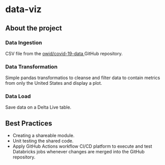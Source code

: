 # data-viz


## About the project

### Data Ingestion
CSV file from the [owid/covid-19-data ](https://github.com/owid/covid-19-data) GitHub repository.


### Data Transformation
Simple pandas transformatios to cleanse and filter data to contain metrics from only the United States and display a plot.


### Data Load
Save data on a Delta Live table.


## Best Practices
- Creating a shareable module.
- Unit testing the shared code.
- Apply GitHub Actions workflow CI/CD platform to execute and test Databricks jobs whenever changes are merged into the GitHub repository. 

